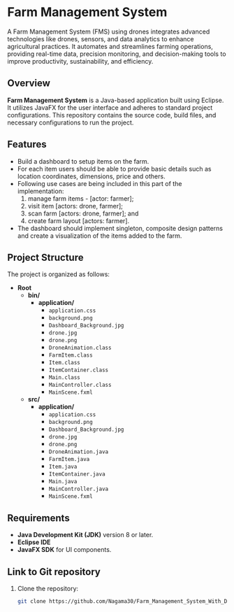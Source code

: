 # Farm Management System

A Farm Management System (FMS) using drones integrates advanced technologies like drones, sensors, and data analytics to enhance agricultural practices. It automates and streamlines farming operations, providing real-time data, precision monitoring, and decision-making tools to improve productivity, sustainability, and efficiency.

## Overview
**Farm Management System** is a Java-based application built using Eclipse. It utilizes JavaFX for the user interface and adheres to standard project configurations. This repository contains the source code, build files, and necessary configurations to run the project.

## Features
- Build a dashboard to setup items on the farm.
- For each item users should be able to provide basic details such as location coordinates, dimensions, price and others.
- Following use cases are being included in this part of the implementation:
  1) manage farm items - [actor: farmer];
  2) visit item [actors: drone, farmer];
  3) scan farm [actors: drone, farmer]; and
  4) create farm layout [actors: farmer].
- The dashboard should implement singleton, composite design patterns and create a visualization of the items added to the farm.



## Project Structure
The project is organized as follows:
- **Root**
  - **bin/**
    - **application/**
      - `application.css`
      - `background.png`
      - `Dashboard_Background.jpg`
      - `drone.jpg`
      - `drone.png`
      - `DroneAnimation.class`
      - `FarmItem.class`
      - `Item.class`
      - `ItemContainer.class`
      - `Main.class`
      - `MainController.class`
      - `MainScene.fxml`
  - **src/**
    - **application/**
      - `application.css`
      - `background.png`
      - `Dashboard_Background.jpg`
      - `drone.jpg`
      - `drone.png`
      - `DroneAnimation.java`
      - `FarmItem.java`
      - `Item.java`
      - `ItemContainer.java`
      - `Main.java`
      - `MainController.java`
      - `MainScene.fxml`


## Requirements
- **Java Development Kit (JDK)** version 8 or later.
- **Eclipse IDE**
- **JavaFX SDK** for UI components.
  

## Link to Git repository
1. Clone the repository:
   ```bash
   git clone https://github.com/Nagama30/Farm_Management_System_With_Drone_Automation/tree/main

